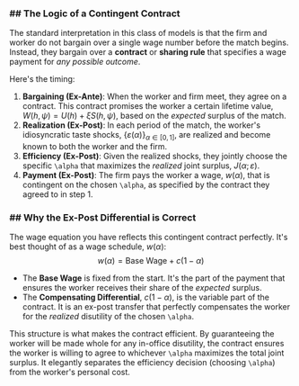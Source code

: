 

### ## The Logic of a Contingent Contract

The standard interpretation in this class of models is that the firm and worker do not bargain over a single wage number before the match begins. Instead, they bargain over a **contract** or **sharing rule** that specifies a wage payment for *any possible outcome*.

Here's the timing:
1.  **Bargaining (Ex-Ante)**: When the worker and firm meet, they agree on a contract. This contract promises the worker a certain lifetime value, $W(h, \psi) = U(h) + \xi S(h, \psi)$, based on the *expected* surplus of the match.
2.  **Realization (Ex-Post)**: In each period of the match, the worker's idiosyncratic taste shocks, $\{\varepsilon(\alpha)\}_{\alpha \in [0,1]}$, are realized and become known to both the worker and the firm.
3.  **Efficiency (Ex-Post)**: Given the realized shocks, they jointly choose the specific `\alpha` that maximizes the *realized* joint surplus, $J(\alpha; \varepsilon)$.
4.  **Payment (Ex-Post)**: The firm pays the worker a wage, $w(\alpha)$, that is contingent on the chosen `\alpha`, as specified by the contract they agreed to in step 1.

### ## Why the Ex-Post Differential is Correct

The wage equation you have reflects this contingent contract perfectly. It's best thought of as a wage schedule, $w(\alpha)$:
$$w(\alpha) = \text{Base Wage} + c(1-\alpha)$$
* The **Base Wage** is fixed from the start. It's the part of the payment that ensures the worker receives their share of the *expected* surplus.
* The **Compensating Differential**, $c(1-\alpha)$, is the variable part of the contract. It is an ex-post transfer that perfectly compensates the worker for the *realized* disutility of the chosen `\alpha`.

This structure is what makes the contract efficient. By guaranteeing the worker will be made whole for any in-office disutility, the contract ensures the worker is willing to agree to whichever `\alpha` maximizes the total joint surplus. It elegantly separates the efficiency decision (choosing `\alpha`) from the worker's personal cost.

